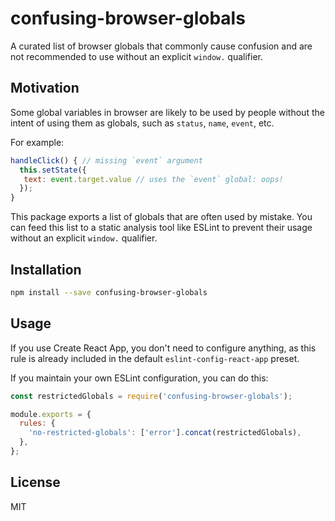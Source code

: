 # confusing-browser-globals

A curated list of browser globals that commonly cause confusion and are not recommended to use without an explicit `window.` qualifier.

## Motivation

Some global variables in browser are likely to be used by people without the intent of using them as globals, such as `status`, `name`, `event`, etc.

For example:

```js
handleClick() { // missing `event` argument
  this.setState({
   text: event.target.value // uses the `event` global: oops!
  });
}
```

This package exports a list of globals that are often used by mistake. You can feed this list to a static analysis tool like ESLint to prevent their usage without an explicit `window.` qualifier.

## Installation

```sh
npm install --save confusing-browser-globals
```

## Usage

If you use Create React App, you don't need to configure anything, as this rule is already included in the default `eslint-config-react-app` preset.

If you maintain your own ESLint configuration, you can do this:

```js
const restrictedGlobals = require('confusing-browser-globals');

module.exports = {
  rules: {
    'no-restricted-globals': ['error'].concat(restrictedGlobals),
  },
};
```

## License

MIT
